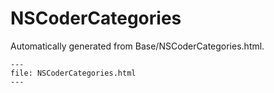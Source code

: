 
# NSCoderCategories

Automatically generated from Base/NSCoderCategories.html.

``` {raw} html
---
file: NSCoderCategories.html
---
```
